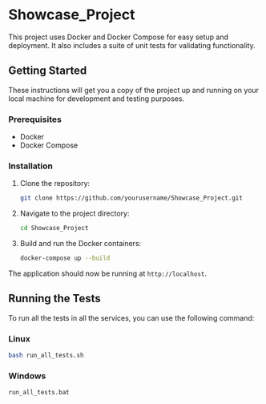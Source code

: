 # Showcase_Project

This project uses Docker and Docker Compose for easy setup and deployment. It also includes a suite of unit tests for validating functionality.

## Getting Started

These instructions will get you a copy of the project up and running on your local machine for development and testing purposes.

### Prerequisites

- Docker
- Docker Compose

### Installation

1. Clone the repository:
    ```bash
    git clone https://github.com/yourusername/Showcase_Project.git
    ```
2. Navigate to the project directory:
    ```bash
    cd Showcase_Project
    ```
3. Build and run the Docker containers:
    ```bash
    docker-compose up --build
    ```

The application should now be running at `http://localhost`.

## Running the Tests

To run all the tests in all the services, you can use the following command:

### Linux
```bash
bash run_all_tests.sh
```
### Windows
```bash
run_all_tests.bat
```